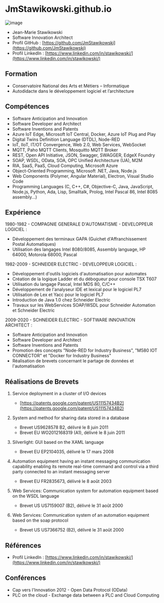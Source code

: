 # JmStawikowski.github.io
![image](https://github.com/JmStawikowski/JmStawikowski.github.io/assets/3303993/c8bb26b8-f9cc-4b0d-b8c2-efe78dbcdd64)
- Jean-Marie Stawikowski
- Software Innovation Architect
- Profil GitHub : [https://github.com/JmStawikowski](https://github.com/JmStawikowski)
- Profil LinkedIn : [https://www.linkedin.com/in/stawikowski/](https://www.linkedin.com/in/stawikowski/)

Formation
-----------
- Conservatoire National des Arts et Métiers – Informatique
- Autodidacte dans le développement logiciel et l’architecture

Compétences
-----------
- Software Anticipation and Innovation
- Software Developer and Architect
- Software Inventions and Patents
- Azure IoT Edge, Microsoft IoT Central, Docker, Azure IoT Plug and Play
- Digital Twins Definition Language (DTDL), Node-RED
- IoT, IIoT, IT/OT Convergence, Web 2.0, Web Services, WebSocket
- MQTT, Paho MQTT Clients, Mosquitto MQTT Broker
- REST, Open API Initiative, JSON, Swagger, SWAGGER, EdgeX Foundry
- SOAP, WSDL, OData, SOA, OPC Unified Architecture (UA), M2M
- RIA, SaaS, PaaS, Cloud Computing, Microsoft Azure
- Object-Oriented Programming, Microsoft .NET, Java, Node.js
- Web Components (Polymer, Angular Material), Electron, Visual Studio Code
- Programming Languages (C, C++, C#, Objective-C, Java, JavaScript, Node.js, Python, Ada, Lisp, Smalltalk, Prolog, Intel Pascal 86, Intel 8085 assembly...)

Expérience
-----------
1980-1982 - COMPAGNIE GENERALE D'AUTOMATISME - DEVELOPPEUR LOGICIEL :
- Développement des terminaux GAPA (Guichet d'Affranchissement Postal Automatiques)
- Utilisation des langages Intel 8080/8085, Assembly language, HP 64000, Motorola 68000, Pascal

1982-2009 - SCHNEIDER ELECTRIC - DEVELOPPEUR LOGICIEL :
- Développement d'outils logiciels d'automatisation pour automates
- Création de la logique Ladder et du débogueur pour console TSX T607
- Utilisation du langage Pascal, Intel MDS 80, C/C++
- Développement de l'analyseur IDE et lexical pour le logiciel PL7
- Utilisation de Lex et Yacc pour le logiciel PL7
- Introduction de Java 1.0 chez Schneider Electric
- Travaux sur les WebServices SOAP/WSDL pour Schneider Automation et Schneider Electric

2009-2020 - SCHNEIDER ELECTRIC - SOFTWARE INNOVATION ARCHITECT :
- Software Anticipation and Innovation
- Software Developer and Architect
- Software Inventions and Patents
- Promotion des concepts "Node-RED for Industry Business", "M580 IOT CONNECTOR" et "Docker for Industry Business"
- Réalisation de brevets concernant le partage de données et l'automatisation

Réalisations de Brevets
-----------------------
1. Service deployment in a cluster of I/O devices
   - [https://patents.google.com/patent/US11157434B2](https://patents.google.com/patent/US11157434B2)

2. System and method for sharing data stored in a database
   - Brevet US9628578 B2, délivré le 8 juin 2011
   - Brevet EU WO2012168319 (A1), délivré le 8 juin 2011

3. Silverlight: GUI based on the XAML language
   - Brevet EU EP2104035, délivré le 17 mars 2008

4. Automation equipment having an instant messaging communication capability enabling its remote real-time command and control via a third party connected to an instant messaging server
   - Brevet EU FR2835673, délivré le 8 août 2003

5. Web Services: Communication system for automation equipment based on the WSDL language
   - Brevet US US7159007 (B2), délivré le 31 août 2000

6. Web Services: Communication system of an automation equipment based on the soap protocol
   - Brevet US US7366752 (B2), délivré le 31 août 2000

Références
----------
- Profil LinkedIn : [https://www.linkedin.com/in/stawikowski/](https://www.linkedin.com/in/stawikowski/)

Conférences
-----------
- Cap vers l'Innovation 2012 - Open Data Protocol (OData)
- PLC on the cloud - Exchange data between a PLC and Cloud Computing
